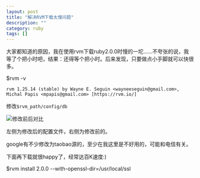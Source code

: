 ```yaml
---
layout: post 
title: "解决RVM下载太慢问题"
description: ""
category: ruby
tags: []
---
```


大家都知道的原因，我在使用rvm下载ruby2.0.0时慢的一坨……不夸张的说，我等了个把小时吧，结果：还得等个把小时。后来发现，只要做点小手脚就可以快很多。

$rvm -v
    
`rvm 1.25.14 (stable) by Wayne E. Seguin <wayneeseguin@gmail.com>, Michal Papis <mpapis@gmail.com> [https://rvm.io/]`

修改`$rvm_path/config/db`

![修改前后对比](/assets/jpgs/diff.png "修改前后对比")

左侧为修改后的配置文件，右侧为修改前的。

google有不少修改为taobao源的，至少在我这里是不好用的，可能和电信有关。

下面再下载就很happy了，经常达百K速度:)

$rvm install 2.0.0 --with-openssl-dir=/usr/local/ssl

